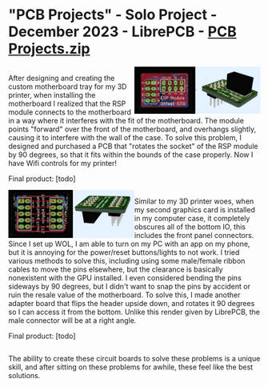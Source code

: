 # "PCB Projects" - Solo Project - December 2023 - LibrePCB - [PCB Projects.zip]()
<div style="overflow:auto;">
<img align="right" width="50%" src="https://raw.githubusercontent.com/TheUbMunster/portfolio-code-snippets/main/PCB%20Projects/esp%20module%20offset.png">
<p>
After designing and creating the custom motherboard tray for my 3D printer, when installing the motherboard I realized that the RSP module connects to the motherboard
in a way where it interferes with the fit of the motherboard. The module points "forward" over the front of the motherboard, and overhangs slightly, causing it to interfere with the wall of the case.
To solve this problem, I designed and purchased a PCB that "rotates the socket" of the RSP module by 90 degrees, so that it fits within the bounds of the case properly. Now I have Wifi controls
for my printer!
</p>

<p>
Final product: [todo]
</p>
</div>

<div style="overflow:auto;">
<img align="left" width="50%" src="https://raw.githubusercontent.com/TheUbMunster/portfolio-code-snippets/main/PCB%20Projects/motherboard%20module.png">
<p>
Similar to my 3D printer woes, when my second graphics card is installed in my computer case, it completely obscures all of the bottom IO, this includes the front panel connectors. Since I set up WOL,
I am able to turn on my PC with an app on my phone, but it is annoying for the power/reset buttons/lights to not work. I tried various methods to solve this, including using some male/female ribbon cables to
move the pins elsewhere, but the clearance is basically nonexistent with the GPU installed. I even considered bending the pins sideways by 90 degrees, but I didn't want to snap the pins by accident or ruin
the resale value of the motherboard. To solve this, I made another adapter board that flips the header upside down, and rotates it 90 degrees so I can access it from the bottom. Unlike this render given by 
LibrePCB, the male connector will be at a right angle.
</p>

<p>
Final product: [todo]
</p>
</div>

<p>
The ability to create these circuit boards to solve these problems is a unique skill, and after sitting on these problems for awhile, these feel like the best solutions.
</p>
